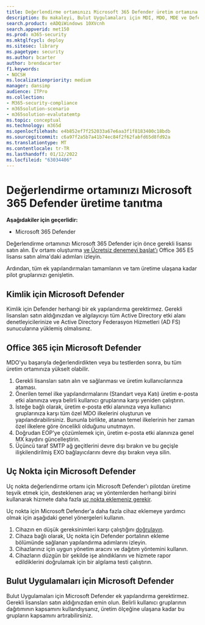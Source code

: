 ```yaml
---
title: Değerlendirme ortamınızı Microsoft 365 Defender üretim ortamına tanıtma
description: Bu makaleyi, Bulut Uygulamaları için MDI, MDO, MDE ve Defender evallarını Microsoft 365 Defender veya M365D'de canlı ortamınıza tanıtmak için kullanın.
search.product: eADQiWindows 10XVcnh
search.appverid: met150
ms.prod: m365-security
ms.mktglfcycl: deploy
ms.sitesec: library
ms.pagetype: security
ms.author: bcarter
author: brendacarter
f1.keywords:
- NOCSH
ms.localizationpriority: medium
manager: dansimp
audience: ITPro
ms.collection:
- M365-security-compliance
- m365solution-scenario
- m365solution-evalutatemtp
ms.topic: conceptual
ms.technology: m365d
ms.openlocfilehash: e4b852ef7f252033a67e6aa3f1f8183400c18bdb
ms.sourcegitcommit: c6a97f2a5b7a41b74ec84f2f62fabfd65d8fd92a
ms.translationtype: MT
ms.contentlocale: tr-TR
ms.lasthandoff: 01/12/2022
ms.locfileid: "63034406"
---
```

# <a name="promote-your-microsoft-365-defender-evaluation-environment-to-production"></a>Değerlendirme ortamınızı Microsoft 365 Defender üretime tanıtma

**Aşağıdakiler için geçerlidir:**
- Microsoft 365 Defender

Değerlendirme ortamınızı Microsoft 365 Defender için önce gerekli lisansı satın alın. Ev ortamı oluşturma [ve Ücretsiz denemeyi başlat'ı](eval-create-eval-environment.md) Office 365 E5 lisansı satın alma'daki adımları izleyin.

Ardından, tüm ek yapılandırmaları tamamlanın ve tam üretime ulaşana kadar pilot gruplarınızı genişletin.

## <a name="microsoft-defender-for-identity"></a>Kimlik için Microsoft Defender

Kimlik için Defender herhangi bir ek yapılandırma gerektirmez. Gerekli lisansları satın aldığınızdan ve algılayıcıyı tüm Active Directory etki alanı denetleyicilerinize ve Active Directory Federasyon Hizmetleri (AD FS) sunucularına yüklemiş olmalısınız.

## <a name="microsoft-defender-for-office-365"></a>Office 365 için Microsoft Defender

MDO'yu başarıyla değerlendirdikten veya bu testlerden sonra, bu tüm üretim ortamınıza yükselt olabilir.

1. Gerekli lisansları satın alın ve sağlanması ve üretim kullanıcılarınıza ataması.
2. Önerilen temel ilke yapılandırmalarını (Standart veya Katı) üretim e-posta etki alanınıza veya belirli kullanıcı gruplarına karşı yeniden çalıştırın.
3. İsteğe bağlı olarak, üretim e-posta etki alanınıza veya kullanıcı gruplarınıza karşı tüm özel MDO ilkelerini oluşturun ve yapılandırabilirsiniz.  Bununla birlikte, atanan temel ilkelerinin her zaman özel ilkelere göre öncelikli olduğunu unutmayın.
4. Doğrudan EOP'ye çözümlemek için, üretim e-posta etki alanınıza genel MX kaydını güncelleştirin.
5. Üçüncü taraf SMTP ağ geçitlerini devre dışı bırakın ve bu geçişle ilişkilendirilmiş EXO bağlayıcılarını devre dışı bırakın veya silin.

## <a name="microsoft-defender-for-endpoint"></a>Uç Nokta için Microsoft Defender

Uç nokta değerlendirme ortamı için Microsoft Defender'ı pilotdan üretime teşvik etmek için, desteklenen araç ve yöntemlerden herhangi birini kullanarak hizmete daha fazla [uç nokta eklemeniz gerekir](../defender-endpoint/onboard-configure.md).

Uç nokta için Microsoft Defender'a daha fazla cihaz eklemeye yardımcı olmak için aşağıdaki genel yönergeleri kullanın.

1. Cihazın en düşük gereksinimleri karşı çalıştığını [doğrulayın](../defender-endpoint/minimum-requirements.md).
2. Cihaza bağlı olarak, Uç nokta için Defender portalının ekleme bölümünde sağlanan yapılandırma adımlarını izleyin.
3. Cihazlarınız için uygun yönetim aracını ve dağıtım yöntemini kullanın.
4. Cihazların düzgün bir şekilde işe alındıklarını ve hizmete rapor edildiklerini doğrulamak için bir algılama testi çalıştırın.

## <a name="microsoft-defender-for-cloud-apps"></a>Bulut Uygulamaları için Microsoft Defender

Bulut Uygulamaları için Microsoft Defender ek yapılandırma gerektirmez. Gerekli lisansları satın aldığınızdan emin olun. Belirli kullanıcı gruplarının dağıtımının kapsamını kullandıysanız, üretim ölçeğine ulaşana kadar bu grupların kapsamını artırabilirsiniz.
